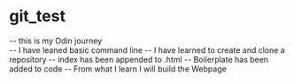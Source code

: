 # git_test
-- this is my Odin journey  
-- I have leaned basic command line
-- I have learned to create and clone a repository
-- index has been appended to .html
-- Boilerplate has been added to code
-- From what I learn I will build the Webpage